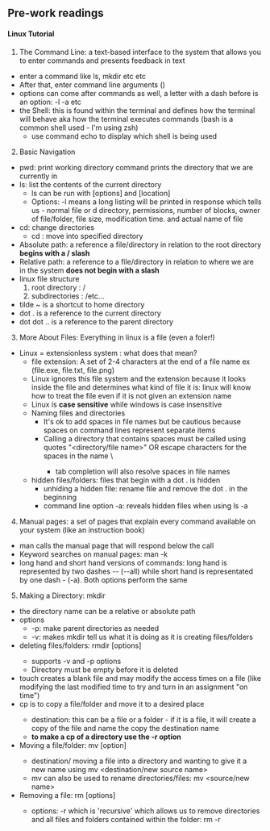 ## Pre-work readings 

#### Linux Tutorial
1. The Command Line: a text-based interface to the system that allows you to enter commands and presents feedback in text
  - enter a command like ls, mkdir etc etc
  - After that, enter command line arguments (<folder name>) 
  - options can come after commands as well, a letter with a dash before is an option: -l -a etc
  - the Shell: this is found within the terminal and defines how the terminal will behave aka how the terminal executes commands (bash is a common shell used - I'm using zsh)
    - use command echo to display which shell is being used
2. Basic Navigation
  - pwd: print working directory command prints the directory that we are currently in 
  - ls: list the contents of the current directory
    - ls can be run with [options] and [location]
    - Options: -l means a long listing will be printed in response which tells us - normal file or d directory, permissions, number of blocks, owner of file/folder, file size, modification time. and actual name of file
  - cd: change directories
    - cd <directory name>: move into specified directory
  - Absolute path: a reference a file/directory in relation to the root directory **begins with a / slash**
  - Relative path: a reference to a file/directory in relation to where we are in the system **does not begin with a slash**
  - linux file structure
    1. root directory : /
    2. subdirectories : <name>/etc...
  - tilde ~ is a shortcut to home directory
  - dot . is a reference to the current directory
  - dot dot .. is a reference to the parent directory
3. More About Files: Everything in linux is a file (even a foler!)
  - Linux = extensionless system : what does that mean?
    - file extension: A set of 2-4 characters at the end of a file name ex (file.exe, file.txt, file.png)
    - Linux ignores this file system and the extension because it looks inside the file and determines what kind of file it is: linux will know how to treat the file even if it is not given an extension name
    - Linux is **case sensitive** while windows is case insensitive
    - Naming files and directories
      - It's ok to add spaces in file names but be cautious because spaces on command lines represent separate items
      - Calling a directory that contains spaces must be called using quotes "<directory/file name>" OR escape characters for the spaces in the name <name>\ <name>
        - tab completion will also resolve spaces in file names
    - hidden files/folders: files that begin with a dot . is hidden
      - unhiding a hidden file: rename file and remove the dot . in the beginning
      - command line option -a: reveals hidden files when using ls -a
4. Manual pages: a set of pages that explain every command available on your system (like an instruction book)
  - man <command to look up> calls the manual page that will respond below the call
  - Keyword searches on manual pages: man -k <search term>
  - long hand and short hand versions of commands: long hand is represented by two dashes -- (--all) while short hand is representated by one dash - (-a). Both options perform the same
5. Making a Directory: mkdir <directory name>
  - the directory name can be a relative or absolute path
  - options 
    - -p: make parent directories as needed
    - -v: makes mkdir tell us what it is doing as it is creating files/folders 
  - deleting files/folders: rmdir [options] <directory name>
    - supports -v and -p options
    - Directory must be empty before it is deleted
  - touch <file name> creates a blank file and may modify the access times on a file (like modifying the last modified time to try and turn in an assignment "on time")
  - cp <file name> <destination name> is to copy a file/folder and move it to a desired place
    - destination: this can be a file or a folder - if it is a file, it will create a copy of the file and name the copy the destination name
    - **to make a cp of a directory use the -r option**
  - Moving a file/folder: mv [option] <source><destination>
      - destination/<new name for source> moving a file into a directory and wanting to give it a new name using mv <source> <destination/new source name>
      - mv can also be used to rename directories/files: mv <source><source/new name>
  - Removing a file: rm [options] <file>
    - options: -r which is 'recursive' which allows us to remove directories and all files and folders contained within the folder: rm -r <folder>

